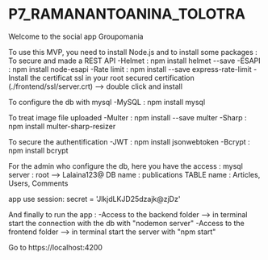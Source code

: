 # P7_RAMANANTOANINA_TOLOTRA

Welcome to the social app Groupomania

To use this MVP, you need to install Node.js and to install some packages :
To secure and made a REST API
-Helmet : npm install helmet --save
-ESAPI : npm install node-esapi
-Rate limit : npm install --save express-rate-limit
-Install the certificat ssl in your root secured certification (./frontend/ssl/server.crt) --> double click and install

To configure the db with mysql
-MySQL : npm install mysql

To treat image file uploaded
-Multer : npm install --save multer
-Sharp : npm install multer-sharp-resizer

To secure the authentification
-JWT : npm install jsonwebtoken
-Bcrypt : npm install bcrypt


For the admin who configure the db, here you have the access :
mysql server : root --> Lalaina123@
DB name : publications
TABLE name : Articles, Users, Comments

app use session: secret = 'JlkjdLKJD25dzajk@zjDz'

And finally to run the app :
-Access to the backend folder --> in terminal start the connection with the db with "nodemon server"
-Access to the frontend folder --> in terminal start the server with "npm start"

Go to https://localhost:4200
